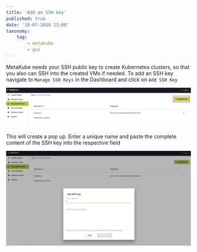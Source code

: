 ```yaml
---
title: 'Add an SSH key'
published: true
date: '18-07-2018 13:00'
taxonomy:
    tag:
        - metakube
        - gui
---
```


MetaKube needs your SSH public key to create Kubernetes clusters, so that you also can SSH into the created VMs if needed. To add an SSH key navigate to `Manage SSH Keys` in the Dashboard and click on `Add SSH Key`

![Add SSH key in the top right corner](image_click-button_01.png)

 This will create a pop up. Enter a unique name and paste the complete content of the SSH key into the respective field

![Dialog to add an SSH key](image_add-key-dialog_01.png)
